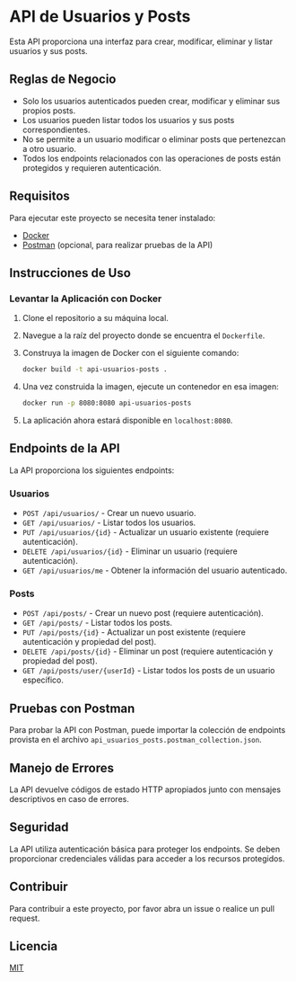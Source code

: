 # API de Usuarios y Posts

Esta API proporciona una interfaz para crear, modificar, eliminar y listar usuarios y sus posts.

## Reglas de Negocio

- Solo los usuarios autenticados pueden crear, modificar y eliminar sus propios posts.
- Los usuarios pueden listar todos los usuarios y sus posts correspondientes.
- No se permite a un usuario modificar o eliminar posts que pertenezcan a otro usuario.
- Todos los endpoints relacionados con las operaciones de posts están protegidos y requieren autenticación.

## Requisitos

Para ejecutar este proyecto se necesita tener instalado:

- [Docker](https://www.docker.com/)
- [Postman](https://www.postman.com/) (opcional, para realizar pruebas de la API)

## Instrucciones de Uso

### Levantar la Aplicación con Docker

1. Clone el repositorio a su máquina local.
2. Navegue a la raíz del proyecto donde se encuentra el `Dockerfile`.
3. Construya la imagen de Docker con el siguiente comando:
   ```bash
   docker build -t api-usuarios-posts .
4. Una vez construida la imagen, ejecute un contenedor en esa imagen:

    ```bash
   docker run -p 8080:8080 api-usuarios-posts

5. La aplicación ahora estará disponible en `localhost:8080`.


## Endpoints de la API

La API proporciona los siguientes endpoints:

### Usuarios

- `POST /api/usuarios/` - Crear un nuevo usuario.
- `GET /api/usuarios/` - Listar todos los usuarios.
- `PUT /api/usuarios/{id}` - Actualizar un usuario existente (requiere autenticación).
- `DELETE /api/usuarios/{id}` - Eliminar un usuario (requiere autenticación).
- `GET /api/usuarios/me` - Obtener la información del usuario autenticado.

### Posts

- `POST /api/posts/` - Crear un nuevo post (requiere autenticación).
- `GET /api/posts/` - Listar todos los posts.
- `PUT /api/posts/{id}` - Actualizar un post existente (requiere autenticación y propiedad del post).
- `DELETE /api/posts/{id}` - Eliminar un post (requiere autenticación y propiedad del post).
- `GET /api/posts/user/{userId}` - Listar todos los posts de un usuario específico.

## Pruebas con Postman

Para probar la API con Postman, puede importar la colección de endpoints provista en el archivo `api_usuarios_posts.postman_collection.json`.

## Manejo de Errores

La API devuelve códigos de estado HTTP apropiados junto con mensajes descriptivos en caso de errores.

## Seguridad

La API utiliza autenticación básica para proteger los endpoints. Se deben proporcionar credenciales válidas para acceder a los recursos protegidos.

## Contribuir

Para contribuir a este proyecto, por favor abra un issue o realice un pull request.

## Licencia

[MIT](LICENSE)
